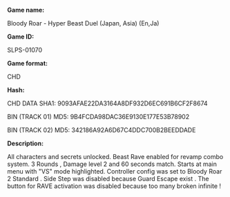 **Game name:**

Bloody Roar - Hyper Beast Duel (Japan, Asia) (En,Ja)

**Game ID:**

SLPS-01070

**Game format:**

CHD

**Hash:**

CHD DATA SHA1: 9093AFAE22DA3164A8DF932D6EC691B6CF2F8674

BIN (TRACK 01) MD5: 9B4FCDA98DAC36E9130E177E53B78902

BIN (TRACK 02) MD5: 342186A92A6D67C4DDC700B2BEEDDADE

**Description:**

All characters and secrets unlocked. Beast Rave enabled for revamp combo system. 3 Rounds , Damage level 2 and 60 seconds match. Starts at main menu with "VS" mode highlighted. Controller config was set to Bloody Roar 2 Standard . Side Step was disabled because Guard Escape exist . The button for RAVE activation was disabled because too many broken infinite !